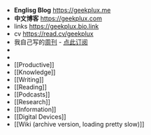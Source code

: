 - **Englisg Blog** https://geekplux.me
- **中文博客** https://geekplux.com
- links https://geekplux.bio.link
- cv https://read.cv/geekplux
- 我自己写的[周刊](https://geekplux.com/newsletters) - [点此订阅](https://geekplux.zhubai.love)
-
-
- [[Productive]]
- [[Knowledge]]
- [[Writing]]
- [[Reading]]
- [[Podcasts]]
- [[Research]]
- [[Information]]
- [[Digital Devices]]
- [[Wiki (archive version, loading pretty slow)]]